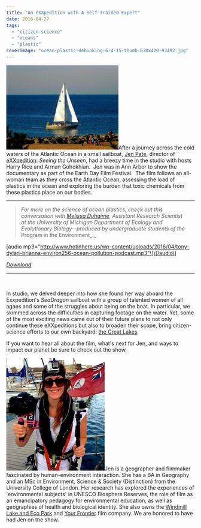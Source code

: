 ```yaml
---
title: "An eXXpedition with A Self-Trained Expert"
date: 2016-04-27
tags: 
  - "citizen-science"
  - "oceans"
  - "plastic"
coverImage: "ocean-plastic-debunking-6-4-15-thumb-630x420-93492.jpg"
---
```


[![sail-boat](images/sail-boat-300x225.jpg)](http://www.hotinhere.us/wp-content/uploads/2016/04/sail-boat.jpg)After a journey across the cold waters of the Atlantic Ocean in a small sailboat, [Jen Pate](http://www.jenniferpate.com/), director of [eXXpedition](http://exxpedition.com/): _Seeing the Unseen_, had a breezy time in the studio with hosts Harry Rice and Arman Golrokhian.  Jen was in Ann Arbor to show the documentary as part of the Earth Day Film Festival.  The film follows an all-woman team as they cross the Atlantic Ocean, assessing the load of plastics in the ocean and exploring the burden that toxic chemicals from these plastics place on our bodies.

* * *

> _For more on the science of ocean plastics, check out this conversation with [Melissa Duhaime](http://www-personal.umich.edu/~duhaimem/), Assistant Research Scientist at the University of Michigan Department of Ecology and Evolutionary Biology--produced by undergraduate students of the_ Program in the Environment_:_

\[audio mp3="http://www.hotinhere.us/wp-content/uploads/2016/04/tony-dylan-brianna-environ256-ocean-pollution-podcast.mp3"\]\[/audio\]

_[Download](https://umich.box.com/shared/static/w34532lz7scj73xs1e5lujed6mm7neup.mp3)_

* * *

 

<!--more-->

In studio, we delved deeper into how she found her way aboard the Exxpedition's _SeaDragon_ sailboat with a group of talented women of all agaes and some of the struggles about being on the boat. In particular, we skimmed across the difficulties in capturing footage on the water. Yet, some of the most exciting news came out of their future plans to not only continue these eXXpeditions but also to broaden their scope, bring citizen-science efforts to our own backyard: [the Great Lakes](http://exxpedition.com/greatlakes2016/).

If you want to hear all about the film, what's next for Jen, and ways to impact our planet be sure to check out the show.

[![JP 1](images/JP-1-263x300.jpg)](http://www.hotinhere.us/wp-content/uploads/2016/04/JP-1.jpg)Jen is a geographer and filmmaker fascinated by human-environment interaction. She has a BA in Geography and an MSc in Environment, Science & Society (Distinction) from the University College of London. Her research has explored the experiences of 'environmental subjects' in UNESCO Biosphere Reserves, the role of film as an emancipatory pedagogy for environmental education, as well as geographies of health and biological identity. She also owns the [Windmill Lake and Eco Park](http://www.windmill-lake.ca/#!about_us/csgz) and [Your Frontier](http://www.your-frontier.com) film company. We are honored to have had Jen on the show.
